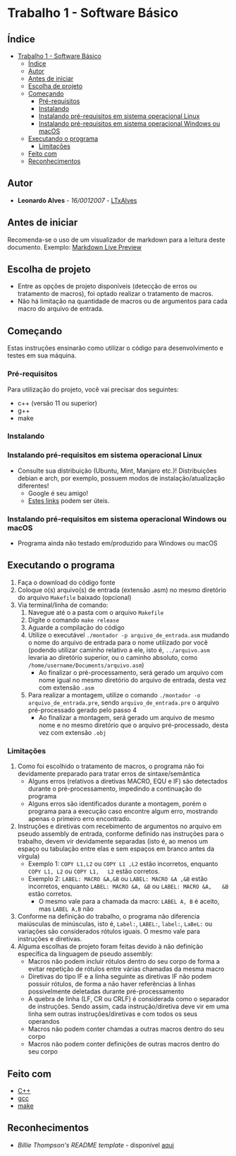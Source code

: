 # Trabalho 1 - Software Básico

## Índice
- [Trabalho 1 - Software Básico](#trabalho-1---software-básico)
  - [Índice](#índice)
  - [Autor](#autor)
  - [Antes de iniciar](#antes-de-iniciar)
  - [Escolha de projeto](#escolha-de-projeto)
  - [Começando](#começando)
    - [Pré-requisitos](#pré-requisitos)
    - [Instalando](#instalando)
    - [Instalando pré-requisitos em sistema operacional Linux](#instalando-pré-requisitos-em-sistema-operacional-linux)
    - [Instalando pré-requisitos em sistema operacional Windows ou macOS](#instalando-pré-requisitos-em-sistema-operacional-windows-ou-macos)
  - [Executando o programa](#executando-o-programa)
    - [Limitações](#limitações)
  - [Feito com](#feito-com)
  - [Reconhecimentos](#reconhecimentos)

## Autor

* **Leonardo Alves** - *16/0012007* - [LTxAlves](https://github.com/LTxAlves "GitHub de Leonardo")

## Antes de iniciar

Recomenda-se o uso de um visualizador de markdown para a leitura deste documento. Exemplo: [Markdown Live Preview](https://markdownlivepreview.com/)

## Escolha de projeto

* Entre as opções de projeto disponíveis (detecção de erros ou tratamento de macros), foi optado realizar o tratamento de macros.
* Não há limitação na quantidade de macros ou de argumentos para cada macro do arquivo de entrada.

## Começando

Estas instruções ensinarão como utilizar o código para desenvolvimento e testes em sua máquina.

### Pré-requisitos

Para utilização do projeto, você vai precisar dos seguintes:

* c++ (versão 11 ou superior)
* g++
* make

### Instalando

### Instalando pré-requisitos em sistema operacional Linux

* Consulte sua distribuição (Ubuntu, Mint, Manjaro etc.)! Distribuições debian e arch, por exemplo, possuem modos de instalação/atualização diferentes!
  * Google é seu amigo!
  * [Estes links](#feito-com) podem ser úteis.

### Instalando pré-requisitos em sistema operacional Windows ou macOS

* Programa ainda não testado em/produzido para Windows ou macOS

## Executando o programa

1. Faça o download do código fonte
2. Coloque o(s) arquivo(s) de entrada (extensão .asm) no mesmo diretório do arquivo `Makefile` baixado (opcional)
3. Via terminal/linha de comando:
   1. Navegue até o a pasta com o arquivo `Makefile`
   2. Digite o comando `make release`
   3. Aguarde a compilação do código
   4. Utilize o executável `./montador -p arquivo_de_entrada.asm` mudando o nome do arquivo de entrada para o nome utilizado por você (podendo utilizar caminho relativo a ele, isto é, `../arquivo.asm` levaria ao diretório superior, ou o caminho absoluto, como `/home/username/Documents/arquivo.asm`)
       - Ao finalizar o pré-processamento, será gerado um arquivo com nome igual no mesmo diretório do arquivo de entrada, desta vez com extensão `.asm`
   5. Para realizar a montagem, utilize o comando `./montador -o arquivo_de_entrada.pre`, sendo `arquivo_de_entrada.pre` o arquivo pré-processado gerado pelo passo 4
       - Ao finalizar a montagem, será gerado um arquivo de mesmo nome e no mesmo diretório que o arquivo pré-processado, desta vez com extensão `.obj`

### Limitações

1. Como foi escolhido o tratamento de macros, o programa não foi devidamente preparado para tratar erros de sintaxe/semântica
   - Alguns erros (relativos a diretivas MACRO, EQU e IF) são detectados durante o pré-processamento, impedindo a continuação do programa
   - Alguns erros são identificados durante a montagem, porém o programa para a execução caso encontre algum erro, mostrando apenas o primeiro erro encontrado.
2. Instruções e diretivas com recebimento de argumentos no arquivo em pseudo assembly de entrada, conforme definido nas instruções para o trabalho, devem vir devidamente separadas (isto é, ao menos um espaço ou tabulação entre elas e sem espaços em branco antes da vírgula)
   - Exemplo 1: `COPY L1,L2` ou `COPY L1 ,L2` estão incorretos, enquanto `COPY L1, L2` ou `COPY L1,`&nbsp;&nbsp;&nbsp;&nbsp;&nbsp;`L2` estão corretos.
   - Exemplo 2: `LABEL: MACRO &A,&B` ou `LABEL: MACRO &A ,&B` estão incorretos, enquanto `LABEL: MACRO &A, &B` ou `LABEL: MACRO &A,`&nbsp;&nbsp;&nbsp;&nbsp;&nbsp;&nbsp;`&B` estão corretos.
     - O mesmo vale para a chamada da macro: `LABEL A, B` é aceito, mas `LABEL A,B` não
3. Conforme na definição do trabalho, o programa não diferencia maiúsculas de minúsculas, isto é, `Label:`, `LABEL:`, `label:`, `LaBeL:` ou variações são considerados rótulos iguais. O mesmo vale para instruções e diretivas.
4. Alguma escolhas de projeto foram feitas devido à não definição específica da linguagem de pseudo assembly:
    - Macros não podem incluir rótulos dentro do seu corpo de forma a evitar repetição de rótulos entre várias chamadas da mesma macro
    - Diretivas do tipo IF e a linha seguinte as diretivas IF não podem possuir rótulos, de forma a não haver referências à linhas possivelmente deletadas durante pré-processamento
    - A quebra de linha (LF, CR ou CRLF) é considerada como o separador de instruções. Sendo assim, cada instrução/diretiva deve vir em uma linha sem outras instruções/diretivas e com todos os seus operandos
    - Macros não podem conter chamdas a outras macros dentro do seu corpo
    - Macros não podem conter definições de outras macros dentro do seu corpo


## Feito com

* [C++](https://www.cplusplus.com/)
* [gcc](https://gcc.gnu.org/)
* [make](https://www.gnu.org/software/make/manual/make.html)

## Reconhecimentos

* *Billie Thompson's README template* - disponível [aqui](https://gist.github.com/PurpleBooth/109311bb0361f32d87a2#file-readme-template-md)